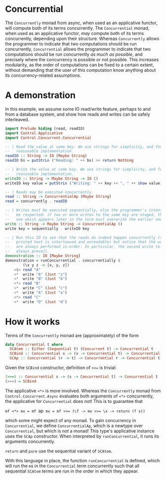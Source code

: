 Concurrential
=============

The `Concurrently` monad from async, when used as an applicative functor, will
compute both of its terms concurrently. The `Concurrential` monad, when used as
an applicative functor, *may* compute both of its terms concurrently, depending
upon their structure. Whereas `Concurrently` allows the programmer to indicate
that two computations should be run concurrently, `Concurrential` allows the
programmer to indicate that two computations should be run concurrently *as
much as possible*, and precisely where the concurrency is possible or not
possible. This increases modularity, as the order of computations can be fixed
to a certain extent, without demanding that the user of this computation know
anything about its concurrency-related assumptions.

# A demonstration

In this example, we assume some IO read/write feature, perhaps to and from a
database system, and show how reads and writes can be safely interleaved.

```Haskell
import Prelude hiding (read, readIO)
import Control.Applicative
import Control.Concurrent.Concurrential

-- | Read the value at some key. We use strings for simplicity, and forego a
--   reasonable implementation.
readIO :: String -> IO (Maybe String)
readIO bs = putStrLn ("Reading: " ++ bs) >> return Nothing

-- | Write the value at some key. We use strings for simplicity, and forego a
--   reasonable implementation.
writeIO :: String -> Maybe String -> IO ()
writeIO key value = putStrLn ("Writing: " ++ key ++ ", " ++ show value)

-- | Reads may be executed concurrently.
read :: String -> ConcurrentialAp (Maybe String)
read = concurrently . readIO

-- | Writes must be executed sequentially, else the programmer's intent will not
--   be respected: if two or more writes to the same key are staged, then the
--   one which appears later in the term must overwrite the earlier one.
write :: String -> Maybe String -> ConcurrentialAp ()
write key = sequentially . writeIO key

-- | Run this IO to see that the reads do indeed happen concurrently (the
--   printed text is interleaved and unreadable) but notice that the writes
--   are always performed in-order. In particular, the second write to "A" will
--   always prevail.
demonstration :: IO [Maybe String]
demonstration = runConcurrential . concurrentially $
        (\x y z -> [x, y, z])
    <$> read "A"
    <*  write "A" (Just "z")
    <*  write "B" (Just "b")
    <*> read "B"
    <*  write "C" (Just "c")
    <*  write "A" (Just "a")
    <*> read "C"
    <*  write "D" (Just "d")
```

# How it works

Terms of the `Concurrently` monad are (approximately) of the form

```Haskell
data Concurrential t where
  SCAtom :: Either (Sequential t) (Concurrent t) -> Concurrential t
  SCBind :: Concurrential s -> (s -> Concurrential t) -> Concurrential t
  SCAp :: Concurrential (r -> t) -> Concurrential r -> Concurrential t
```

Given the `SCBind` constructor, definition of `>>=` is trivial:

```Haskell
(>>=) :: Concurrential s -> (s -> Concurrential t) -> Concurrential t
(>>=) = SCBind
```

The applicative `<*>` is more involved. Whereas the `Concurrently` monad from
`Control.Concurrent.Async` evaluates both arguments of `<*>` concurrently,
the applicative for `Concurrential` does not! This is to guarantee that

  `mf <*> mx = mf `ap` mx = mf >>= (\f -> mx >>= \x -> return (f x))`

which some might expect of any monad. To gain concurrency in `Concurrential`,
we define `ConcurrentialAp`, which is a newtype over `Concurrential`, but
which is *not* a monad! This type's applicative instance uses the `SCAp`
constructor. When interpreted by `runConcurrential`, it runs its arguments
concurrently.

`return` and `pure` use the sequential variant of `SCAtom`.

With this language in place, the function `runConcurrential` is defined, which
will run the `m`s in the `Concurrential` term concurrently such that all
sequential `SCAtom` terms are run in the order in which they appear.
